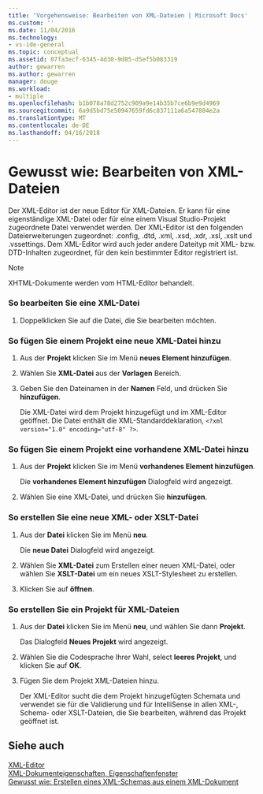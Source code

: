 ```yaml
---
title: 'Vorgehensweise: Bearbeiten von XML-Dateien | Microsoft Docs'
ms.custom: ''
ms.date: 11/04/2016
ms.technology:
- vs-ide-general
ms.topic: conceptual
ms.assetid: 07fa3ecf-6345-4d30-9d85-d5ef5b083319
author: gewarren
ms.author: gewarren
manager: douge
ms.workload:
- multiple
ms.openlocfilehash: b1b078a78d2752c909a9e14b35b7ce6b9e9d4969
ms.sourcegitcommit: 6a9d5bd75e50947659fd6c837111a6a547884e2a
ms.translationtype: MT
ms.contentlocale: de-DE
ms.lasthandoff: 04/16/2018
---
```

# <a name="how-to-edit-xml-files"></a>Gewusst wie: Bearbeiten von XML-Dateien
Der XML-Editor ist der neue Editor für XML-Dateien. Er kann für eine eigenständige XML-Datei oder für eine einem Visual Studio-Projekt zugeordnete Datei verwendet werden. Der XML-Editor ist den folgenden Dateierweiterungen zugeordnet: .config, .dtd, .xml, .xsd, .xdr, .xsl, .xslt und .vssettings. Dem XML-Editor wird auch jeder andere Dateityp mit XML- bzw. DTD-Inhalten zugeordnet, für den kein bestimmter Editor registriert ist.  
  
> [!NOTE]
>  XHTML-Dokumente werden vom HTML-Editor behandelt.  
  
### <a name="to-edit-an-xml-file"></a>So bearbeiten Sie eine XML-Datei  
  
1.  Doppelklicken Sie auf die Datei, die Sie bearbeiten möchten.  
  
### <a name="to-add-a-new-xml-file-to-a-project"></a>So fügen Sie einem Projekt eine neue XML-Datei hinzu  
  
1.  Aus der **Projekt** klicken Sie im Menü **neues Element hinzufügen**.  
  
2.  Wählen Sie **XML-Datei** aus der **Vorlagen** Bereich.  
  
3.  Geben Sie den Dateinamen in der **Namen** Feld, und drücken Sie **hinzufügen**.  
  
     Die XML-Datei wird dem Projekt hinzugefügt und im XML-Editor geöffnet. Die Datei enthält die XML-Standarddeklaration, `<?xml version="1.0" encoding="utf-8" ?>`.  
  
### <a name="to-add-an-existing-xml-file-to-a-project"></a>So fügen Sie einem Projekt eine vorhandene XML-Datei hinzu  
  
1.  Aus der **Projekt** klicken Sie im Menü **vorhandenes Element hinzufügen**.  
  
     Die **vorhandenes Element hinzufügen** Dialogfeld wird angezeigt.  
  
2.  Wählen Sie eine XML-Datei, und drücken Sie **hinzufügen**.  
  
### <a name="to-create-a-new-xml-or-xslt-file"></a>So erstellen Sie eine neue XML- oder XSLT-Datei  
  
1.  Aus der **Datei** klicken Sie im Menü **neu**.  
  
     Die **neue Datei** Dialogfeld wird angezeigt.  
  
2.  Wählen Sie **XML-Datei** zum Erstellen einer neuen XML-Datei, oder wählen Sie **XSLT-Datei** um ein neues XSLT-Stylesheet zu erstellen.  
  
3.  Klicken Sie auf **öffnen**.  
  
### <a name="to-create-a-project-for-xml-files"></a>So erstellen Sie ein Projekt für XML-Dateien  
  
1.  Aus der **Datei** klicken Sie im Menü **neu**, und wählen Sie dann **Projekt**.  
  
     Das Dialogfeld **Neues Projekt** wird angezeigt.  
  
2.  Wählen Sie die Codesprache Ihrer Wahl, select **leeres Projekt**, und klicken Sie auf **OK**.  
  
3.  Fügen Sie dem Projekt XML-Dateien hinzu.  
  
     Der XML-Editor sucht die dem Projekt hinzugefügten Schemata und verwendet sie für die Validierung und für IntelliSense in allen XML-, Schema- oder XSLT-Dateien, die Sie bearbeiten, während das Projekt geöffnet ist.  
  
## <a name="see-also"></a>Siehe auch  
 [XML-Editor](../xml-tools/xml-editor.md)   
 [XML-Dokumenteigenschaften, Eigenschaftenfenster](../xml-tools/xml-document-properties-properties-window.md)   
 [Gewusst wie: Erstellen eines XML-Schemas aus einem XML-Dokument](../xml-tools/how-to-create-an-xml-schema-from-an-xml-document.md)